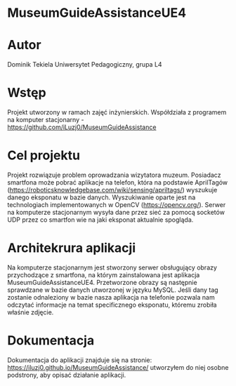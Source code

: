 # MuseumGuideAssistanceUE4
# Autor
Dominik Tekiela
Uniwersytet Pedagogiczny, grupa L4
# Wstęp
Projekt utworzony w ramach zajęć inżynierskich. Współdziała z programem na komputer stacjonarny - https://github.com/iLuzj0/MuseumGuideAssistance

# Cel projektu
Projekt rozwiązuje problem oprowadzania wizytatora muzeum. Posiadacz smartfona może pobrać aplikacje na telefon, która na podstawie AprilTagów (https://roboticsknowledgebase.com/wiki/sensing/apriltags/) wyszukuje danego eksponatu w bazie danych. Wyszukiwanie oparte jest na technologiach implementowanych w OpenCV (https://opencv.org/). Serwer na komputerze stacjonarnym wysyła dane przez sieć za pomocą socketów UDP przez co smartfon wie na jaki eksponat aktualnie spogląda.

# Architekrura aplikacji
Na komputerze stacjonarnym jest stworzony serwer obsługujący obrazy przychodzące z smartfona, na którym zainstalowana jest aplikacja MuseumGuideAssistanceUE4. Przetworzone obrazy są następnie sprawdzane w bazie danych utworzonej w języku MySQL. Jeśli dany tag zostanie odnaleziony w bazie nasza aplikacja na telefonie pozwala nam odczytać informacje na temat specificznego eksponatu, któremu zrobiła właśnie zdjęcie.

# Dokumentacja
Dokumentacja do aplikacji znajduje się na stronie: https://iluzj0.github.io/MuseumGuideAssistance/ utworzyłem do niej osobne podstrony, aby opisać działanie aplikacji.
